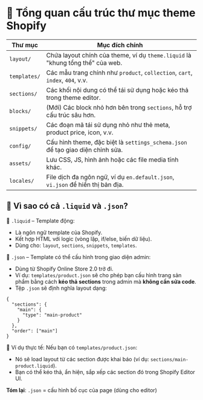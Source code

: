 # 🧱 Tổng quan cấu trúc thư mục theme Shopify

| Thư mục      | Mục đích chính                                                                 |
| ------------ | ------------------------------------------------------------------------------ |
| `layout/`    | Chứa layout chính của theme, ví dụ `theme.liquid` là "khung tổng thể" của web. |
| `templates/` | Các mẫu trang chính như `product`, `collection`, `cart`, `index`, `404`, v.v.  |
| `sections/`  | Các khối nội dung có thể tái sử dụng hoặc kéo thả trong theme editor.          |
| `blocks/`    | (Mới) Các block nhỏ hơn bên trong `sections`, hỗ trợ cấu trúc sâu hơn.         |
| `snippets/`  | Các đoạn mã tái sử dụng nhỏ như thẻ meta, product price, icon, v.v.            |
| `config/`    | Cấu hình theme, đặc biệt là `settings_schema.json` để tạo giao diện chỉnh sửa. |
| `assets/`    | Lưu CSS, JS, hình ảnh hoặc các file media tĩnh khác.                           |
| `locales/`   | File dịch đa ngôn ngữ, ví dụ `en.default.json`, `vi.json` để hiển thị bản địa. |

## 📄 Vì sao có cả `.liquid` và `.json`?

🔹 `.liquid` – Template động:
- Là ngôn ngữ template của Shopify.
- Kết hợp HTML với logic (vòng lặp, if/else, biến dữ liệu).
- Dùng cho: `layout`, `sections`, `snippets`, `templates`.

🔹 `.json` – Template có thể cấu hình trong giao diện admin:
- Dùng từ Shopify Online Store 2.0 trở đi.
- Ví dụ: `templates/product.json` sẽ cho phép bạn cấu hình trang sản phẩm bằng cách **kéo thả sections** trong admin mà **không cần sửa code**.
- Tệp `.json` sẽ định nghĩa layout dạng:
```
{
  "sections": {
    "main": {
      "type": "main-product"
    }
  },
  "order": ["main"]
}
```

📌 Ví dụ thực tế:
Nếu bạn có `templates/product.json`:
- Nó sẽ load layout từ các section được khai báo (ví dụ: `sections/main-product.liquid`).
- Bạn có thể kéo thả, ẩn hiện, sắp xếp các section đó trong Shopify Editor UI.

**Tóm lại**: `.json` = cấu hình bố cục của page (dùng cho editor)